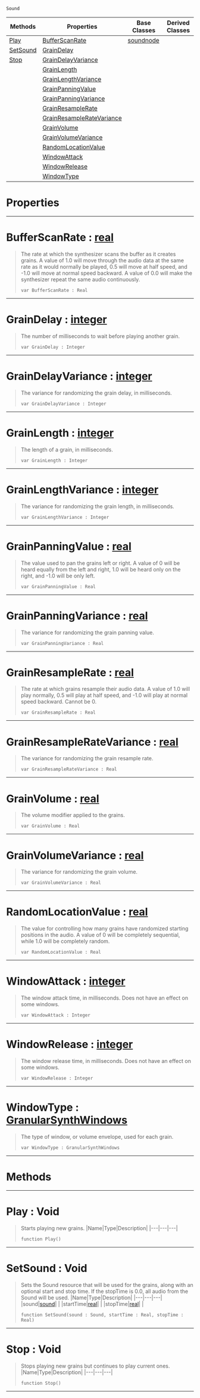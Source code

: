  `Sound`

|Methods|Properties|Base Classes|Derived Classes|
|---|---|---|---|
|[ Play](granularsynthnode.md#play-void)|[ BufferScanRate](granularsynthnode.md#bufferscanrate-zilch-engi)|[soundnode](soundnode.md)| |
|[ SetSound](granularsynthnode.md#setsound-void)|[ GrainDelay](granularsynthnode.md#graindelay-zilch-engine-d)| | |
|[ Stop](granularsynthnode.md#stop-void)|[ GrainDelayVariance](granularsynthnode.md#graindelayvariance-zero)| | |
| |[ GrainLength](granularsynthnode.md#grainlength-zilch-engine)| | |
| |[ GrainLengthVariance](granularsynthnode.md#grainlengthvariance-zero)| | |
| |[ GrainPanningValue](granularsynthnode.md#grainpanningvalue-zilch-e)| | |
| |[ GrainPanningVariance](granularsynthnode.md#grainpanningvariance-zer)| | |
| |[ GrainResampleRate](granularsynthnode.md#grainresamplerate-zilch-e)| | |
| |[ GrainResampleRateVariance](granularsynthnode.md#grainresampleratevarianc)| | |
| |[ GrainVolume](granularsynthnode.md#grainvolume-zilch-engine)| | |
| |[ GrainVolumeVariance](granularsynthnode.md#grainvolumevariance-zero)| | |
| |[ RandomLocationValue](granularsynthnode.md#randomlocationvalue-zero)| | |
| |[ WindowAttack](granularsynthnode.md#windowattack-zilch-engine)| | |
| |[ WindowRelease](granularsynthnode.md#windowrelease-zilch-engin)| | |
| |[ WindowType](granularsynthnode.md#windowtype-zilch-engine-d)| | |


 #  Properties


---  
 #  BufferScanRate : [real](../nada_base_types/real.md)

> The rate at which the synthesizer scans the buffer as it creates grains. A value of 1.0 will move through the audio data at the same rate as it would normally be played, 0.5 will move at half speed, and -1.0 will move at normal speed backward. A value of 0.0 will make the synthesizer repeat the same audio continuously.
> ```TS:Nada
> var BufferScanRate : Real


---  
 #  GrainDelay : [integer](../nada_base_types/integer.md)

> The number of milliseconds to wait before playing another grain.
> ```TS:Nada
> var GrainDelay : Integer


---  
 #  GrainDelayVariance : [integer](../nada_base_types/integer.md)

> The variance for randomizing the grain delay, in milliseconds.
> ```TS:Nada
> var GrainDelayVariance : Integer


---  
 #  GrainLength : [integer](../nada_base_types/integer.md)

> The length of a grain, in milliseconds.
> ```TS:Nada
> var GrainLength : Integer


---  
 #  GrainLengthVariance : [integer](../nada_base_types/integer.md)

> The variance for randomizing the grain length, in milliseconds.
> ```TS:Nada
> var GrainLengthVariance : Integer


---  
 #  GrainPanningValue : [real](../nada_base_types/real.md)

> The value used to pan the grains left or right. A value of 0 will be heard equally from the left and right, 1.0 will be heard only on the right, and -1.0 will be only left.
> ```TS:Nada
> var GrainPanningValue : Real


---  
 #  GrainPanningVariance : [real](../nada_base_types/real.md)

> The variance for randomizing the grain panning value.
> ```TS:Nada
> var GrainPanningVariance : Real


---  
 #  GrainResampleRate : [real](../nada_base_types/real.md)

> The rate at which grains resample their audio data. A value of 1.0 will play normally, 0.5 will play at half speed, and -1.0 will play at normal speed backward. Cannot be 0.
> ```TS:Nada
> var GrainResampleRate : Real


---  
 #  GrainResampleRateVariance : [real](../nada_base_types/real.md)

> The variance for randomizing the grain resample rate.
> ```TS:Nada
> var GrainResampleRateVariance : Real


---  
 #  GrainVolume : [real](../nada_base_types/real.md)

> The volume modifier applied to the grains.
> ```TS:Nada
> var GrainVolume : Real


---  
 #  GrainVolumeVariance : [real](../nada_base_types/real.md)

> The variance for randomizing the grain volume.
> ```TS:Nada
> var GrainVolumeVariance : Real


---  
 #  RandomLocationValue : [real](../nada_base_types/real.md)

> The value for controlling how many grains have randomized starting positions in the audio. A value of 0 will be completely sequential, while 1.0 will be completely random.
> ```TS:Nada
> var RandomLocationValue : Real


---  
 #  WindowAttack : [integer](../nada_base_types/integer.md)

> The window attack time, in milliseconds. Does not have an effect on some windows.
> ```TS:Nada
> var WindowAttack : Integer


---  
 #  WindowRelease : [integer](../nada_base_types/integer.md)

> The window release time, in milliseconds. Does not have an effect on some windows.
> ```TS:Nada
> var WindowRelease : Integer


---  
 #  WindowType : [GranularSynthWindows](../enum_reference.md#granularsynthwindows)

> The type of window, or volume envelope, used for each grain.
> ```TS:Nada
> var WindowType : GranularSynthWindows


---  
 #  Methods


---  
 #  Play : Void

> Starts playing new grains.
> |Name|Type|Description|
> |---|---|---|
> ```TS:Nada
> function Play()
> ``` 


---  
 #  SetSound : Void

> Sets the Sound resource that will be used for the grains, along with an optional start and stop time. If the stopTime is 0.0, all audio from the Sound will be used.
> |Name|Type|Description|
> |---|---|---|
> |sound|[sound](sound.md)| |
> |startTime|[real](../nada_base_types/real.md)| |
> |stopTime|[real](../nada_base_types/real.md)| |
> ```TS:Nada
> function SetSound(sound : Sound, startTime : Real, stopTime : Real)
> ``` 


---  
 #  Stop : Void

> Stops playing new grains but continues to play current ones.
> |Name|Type|Description|
> |---|---|---|
> ```TS:Nada
> function Stop()
> ``` 


---  
 

 